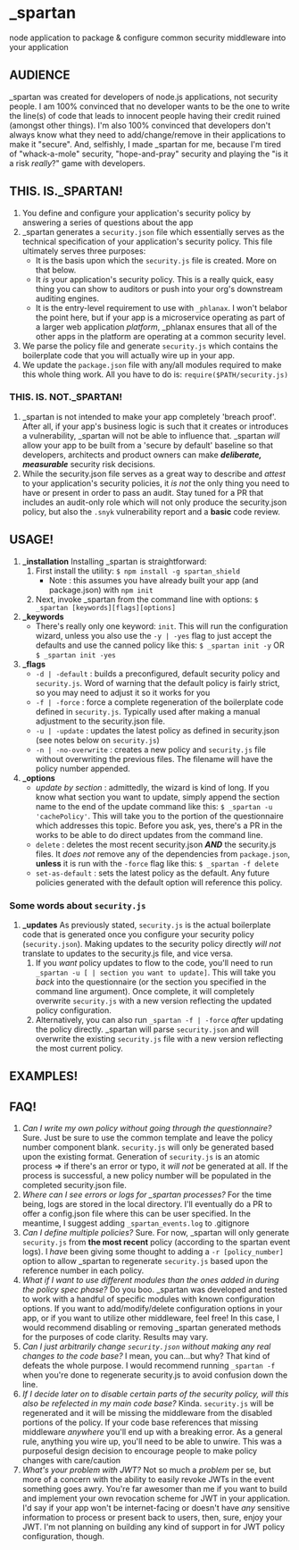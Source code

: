 # \_spartan
node application to package &amp; configure common security middleware into your application

## AUDIENCE
\_spartan was created for developers of node.js applications, not security people. I am 100% convinced that no developer wants to be the one to write the line(s) of code that leads to innocent people having their credit ruined (amongst other things). I'm also 100% convinced that developers don't always know what they need to add/change/remove in their applications to make it "secure". And, selfishly, I made \_spartan for me, because I'm tired of "whack-a-mole" security, "hope-and-pray" security and playing the "is it a risk _really_?" game with developers.

## THIS. IS.\_SPARTAN!
1. You define and configure your application's security policy by answering a series of questions about the app
1. \_spartan generates a `security.json` file which essentially serves as the technical specification of your application's security policy. This file ultimately serves three purposes:
    * It is the basis upon which the `security.js` file is created. More on that below.
    * It _is_ your application's security policy. This is a really quick, easy thing you can show to auditors or push into your org's downstream auditing engines.
    * It is the entry-level requirement to use with `_phlanax`. I won't belabor the point here, but if your app is a microservice operating as part of a larger web application _platform_, \_phlanax ensures that all of the other apps in the platform are operating at a common security level.
1. We parse the policy file and generate `security.js` which contains the boilerplate code that you will actually wire up in your app.
1. We update the `package.json` file with any/all modules required to make this whole thing work. All you have to do is: `require($PATH/security.js)`

### THIS. IS. NOT.\_SPARTAN!
1. \_spartan is not intended to make your app completely 'breach proof'. After all, if your app's business logic is such that it creates or introduces a vulnerability, \_spartan will not be able to influence that. \_spartan _will_ allow your app to be built from a 'secure by default' baseline so that developers, architects and product owners can make _**deliberate, measurable**_ security risk decisions.  
1. While the security.json file serves as a great way to describe and _attest_ to your application's security policies, it _is not_ the only thing you need to have or present in order to pass an audit. Stay tuned for a PR that includes an audit-only role which will not only produce the security.json policy, but also the `.snyk` vulnerability report and a **basic** code review.  

## USAGE!
1. **\_installation**
Installing \_spartan is straightforward:
    1. First install the utility: `$ npm install -g spartan_shield`
       * Note : this assumes you have already built your app (and package.json) with `npm init`
    1. Next, invoke \_spartan from the command line with options: `$ _spartan [keywords][flags][options]`
1. **\_keywords**
    * There's really only one keyword: `init`. This will run the configuration wizard, unless you also use the `-y | -yes` flag to just accept the defaults and use the canned policy like this: `$ _spartan init -y` OR `$ _spartan init -yes`
1. **\_flags**
    * `-d | -default` : builds a preconfigured, default security policy and `security.js`. Word of warning that the default policy is fairly strict, so you may need to adjust it so it works for you
    * `-f | -force` : force a complete regeneration of the boilerplate code defined in `security.js`. Typically used after making a manual adjustment to the security.json file.
    * `-u | -update` : updates the latest policy as defined in security.json (see notes below on `security.js`)
    * `-n | -no-overwrite` : creates a new policy and `security.js` file without overwriting the previous files. The filename will have the policy number appended.
1. **\_options**
    * _update by section_ : admittedly, the wizard is kind of long. If you know what section you want to update, simply append the section name to the end of the update command like this: `$ _spartan -u 'cachePolicy'`. This will take you to the portion of the questionnaire which addresses this topic. Before you ask, yes, there's a PR in the works to be able to do direct updates from the command line.
    * `delete` : deletes the most recent security.json _**AND**_ the security.js files. It _does not_ remove any of the dependencies from `package.json`, **unless** it is run with the `-force` flag like this: `$ _spartan -f delete`
    * `set-as-default` : sets the latest policy as the default. Any future policies generated with the default option will reference this policy.

### Some words about `security.js`
1. **\_updates** As previously stated, `security.js` is the actual boilerplate code that is generated once you configure your security policy (`security.json`). Making updates to the security policy directly _will not_ translate to updates to the security.js file, and vice versa.
    1. If you _want_ policy updates to flow to the code, you'll need to run `_spartan -u [ | section you want to update]`. This will take you _back_ into the questionnaire (or the section you specified in the command line argument). Once complete, it will completely overwrite `security.js` with a new version reflecting the updated policy configuration.
    1. Alternatively, you can also run `_spartan -f | -force` _after_ updating the policy directly. \_spartan will parse `security.json` and will overwrite the existing `security.js` file with a new version reflecting the most current policy.

## EXAMPLES!

## FAQ!
1. _Can I write my own policy without going through the questionnaire?_
Sure. Just be sure to use the common template and leave the policy number component blank. `security.js` will only be generated based upon the existing format. Generation of `security.js` is an atomic process => if there's an error or typo, it _will not_ be generated at all. If the process is successful, a new policy number will be populated in the completed security.json file.
1. _Where can I see errors or logs for \_spartan processes?_
For the time being, logs are stored in the local directory. I'll eventually do a PR to offer a config.json file where this can be user specified. In the meantime, I suggest adding `_spartan_events.log` to .gitignore
1. _Can I define multiple policies?_
Sure. For now, \_spartan will only generate `security.js` from **the most recent** policy (according to the spartan event logs). I _have_ been giving some thought to adding a `-r [policy_number]` option to allow \_spartan to regenerate `security.js` based upon the reference number in each policy.
1. _What if I want to use different modules than the ones added in during the policy spec phase?_
Do you boo. \_spartan was developed and tested to work with a handful of specific modules with known configuration options. If you want to add/modify/delete configuration options in your app, or if you want to utilize other middleware, feel free! In this case, I would recommend disabling or removing \_spartan generated methods for the purposes of code clarity. Results may vary.
1. _Can I just arbitrarily change `security.json` without making any real changes to the code base?_
I mean, you can...but why? That kind of defeats the whole purpose. I would recommend running `_spartan -f` when you're done to regenerate security.js to avoid confusion down the line.
1. _If I decide later on to disable certain parts of the security policy, will this also be refelected in my main code base?_
Kinda. `security.js` will be regenerated and it will be missing the middleware from the disabled portions of the policy. If your code base references that missing middleware _anywhere_ you'll end up with a breaking error. As a general rule, anything you wire up, you'll need to be able to unwire. This was a purposeful design decision to encourage people to make policy changes with care/caution
1. _What's your problem with JWT?_
Not so much a _problem_ per se, but more of a concern with the ability to easily revoke JWTs in the event something goes awry. You're far awesomer than me if you want to build and implement your own revocation scheme for JWT in your application. I'd say if your app won't be internet-facing or doesn't have _any_ sensitive information to process or present back to users, then, sure, enjoy your JWT. I'm not planning on building any kind of support in for JWT policy configuration, though.
